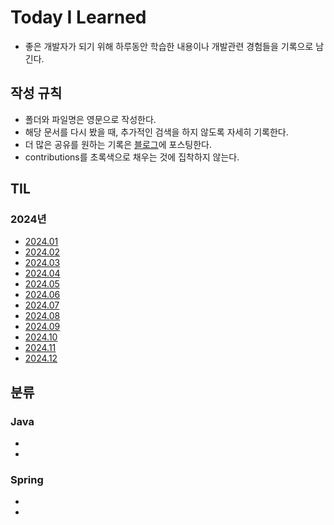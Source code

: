 # Today I Learned

* 좋은 개발자가 되기 위해 하루동안 학습한 내용이나 개발관련 경험들을 기록으로 남긴다.  

## 작성 규칙

* 폴더와 파일명은 영문으로 작성한다.
* 해당 문서를 다시 봤을 때, 추가적인 검색을 하지 않도록 자세히 기록한다.
* 더 많은 공유를 원하는 기록은 [블로그](https://byeongarigomgom.tistory.com/)에 포스팅한다.
* contributions를 초록색으로 채우는 것에 집착하지 않는다.

## TIL

### 2024년

* [2024.01]()
* [2024.02]()
* [2024.03]()
* [2024.04]()
* [2024.05]()
* [2024.06]()
* [2024.07]()
* [2024.08]()
* [2024.09]()
* [2024.10]()
* [2024.11]()
* [2024.12]()

## 분류
### Java

* 
*

### Spring
*
*
